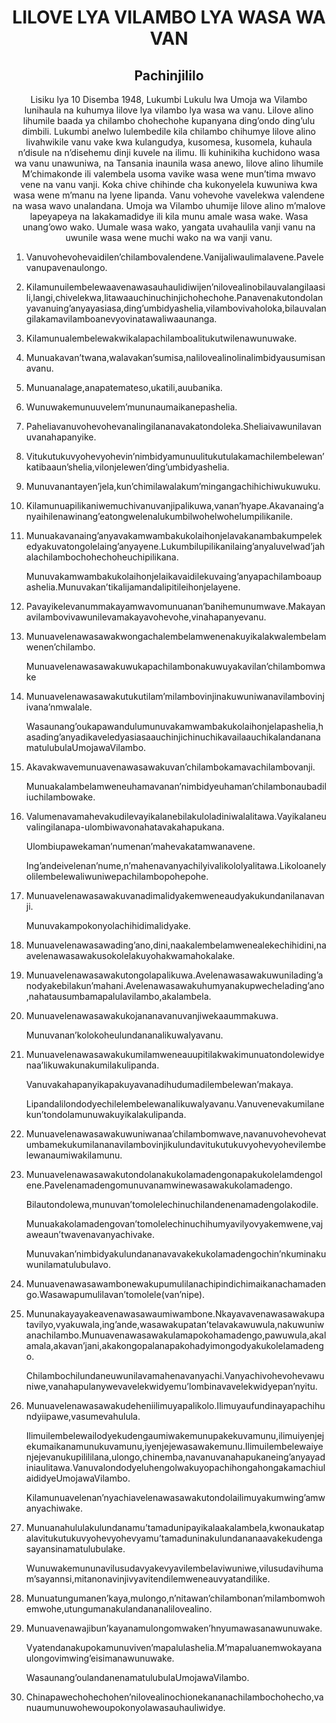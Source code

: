 <h1 align='center'>LILOVE LYA VILAMBO LYA WASA WA VAN</h1>
<h2 align='center'>Pachinjililo</h2>
<p align='center'>Lisiku lya 10 Disemba 1948, Lukumbi Lukulu lwa Umoja wa Vilambo lunihaula na kuhumya lilove lya vilambo lya wasa wa vanu. Lilove alino lihumile baada ya chilambo chohechohe kupanyana ding’ondo ding’ulu dimbili. Lukumbi anelwo lulembedile kila chilambo chihumye lilove alino livahwikile vanu vake kwa kulangudya, kusomesa, kusomela, kuhaula n’disule na n’disehemu dinji kuvele na ilimu.
Ili kuhinikiha kuchidono wasa wa vanu unawuniwa, na Tansania inaunila wasa anewo, lilove alino lihumile M’chimakonde ili valembela usoma vavike wasa wene mun’tima mwavo vene na vanu vanji. Koka chive chihinde cha kukonyelela kuwuniwa kwa wasa wene m’manu na lyene lipanda.
Vanu vohevohe vavelekwa valendene na wasa wavo unalandana. Umoja wa Vilambo uhumije lilove alino m’malove lapeyapeya na lakakamadidye ili kila munu amale wasa wake. Wasa unang’owo wako. Uumale wasa wako, yangata uvahaulila vanji vanu na uwunile wasa wene muchi wako na wa vanji vanu.</p>
<ol>
  <li>
    <p>Vanuvohevohevaidilen’chilambovalendene.Vanijaliwaulimalavene.Pavelevanupavenaulongo.</p>
  </li>
  <li>
    <p>Kilamunuilembelewaavenawasauhaulidiwijen’nilovealinobilauvalangilaasili,langi,chivelekwa,litawaauchinuchinjichohechohe.Panavenakutondolanyavanuing’anyayasiasa,ding’umbidyashelia,vilambovivaholoka,bilauvalangilakamavilamboanevyovinatawaliwaaunanga.</p>
  </li>
  <li>
    <p>Kilamunualembelewakwikalapachilamboalitukutwilenawunuwake.</p>
  </li>
  <li>
    <p>Munuakavan’twana,walavakan’sumisa,nalilovealinolinalimbidyausumisanavanu.</p>
  </li>
  <li>
    <p>Munuanalage,anapatemateso,ukatili,auubanika.</p>
  </li>
  <li>
    <p>Wunuwakemunuuvelem’mununaumaikanepashelia.</p>
  </li>
  <li>
    <p>Paheliavanuvohevohevanalingilananavakatondoleka.Sheliaivawunilavanuvanahapanyike.</p>
  </li>
  <li>
    <p>Vitukutukuvyohevyohevin’nimbidyamunuulitukutulakamachilembelewan’katibaaun’shelia,vilonjelewen’ding’umbidyashelia.</p>
  </li>
  <li>
    <p>Munuvanantayen’jela,kun’chimilawalakum’mingangachihichiwukuwuku.</p>
  </li>
  <li>
    <p>Kilamunuapilikaniwemuchivanuvanjipalikuwa,vanan’hyape.Akavanaing’anyaihilenawinang’eatongwelenalukumbilwohelwohelumpilikanile.</p>
  </li>
  <li>
    <p>Munuakavanaing’anyavakamwambakukolaihonjelavakanambakumpelekedyakuvatongolelaing’anyayene.Lukumbilupilikanilaing’anyaluvelwad’jahalachilambochohechoheuchipilikana.</p>
    <p>Munuvakamwambakukolaihonjelaikavaidilekuvaing’anyapachilamboaupashelia.Munuvakan’tikalijamandalipitileihonjelayene.</p>
  </li>
  <li>
    <p>Pavayikelevanummakayamwavomunuanan’banihemunumwave.Makayanavilambovivawunilevamakayavohevohe,vinahapanyevanu.</p>
  </li>
  <li>
    <p>Munuavelenawasawakwongachalembelamwenenakuyikalakwalembelamwenen’chilambo.</p>
    <p>Munuavelenawasawakuwukapachilambonakuwuyakavilan’chilambomwake</p>
  </li>
  <li>
    <p>Munuavelenawasawakutukutilam’milambovinjinakuwuniwanavilambovinjivana’nmwalale.</p>
    <p>Wasaunang’oukapawandulumunuvakamwambakukolaihonjelapashelia,hasading’anyadikaveledyasiasaauchinjichinuchikavailaauchikalandananamatulubulaUmojawaVilambo.</p>
  </li>
  <li>
    <p>Akavakwavemunuavenawasawakuvan’chilambokamavachilambovanji.</p>
    <p>Munuakalambelamweneuhamavanan’nimbidyeuhaman’chilambonaubadiliuchilambowake.</p>
  </li>
  <li>
    <p>Valumenavamahevakudilevayikalanebilakuloladiniwalalitawa.Vayikalaneuvalingilanapa-ulombiwavonahatavakahapukana.</p>
    <p>Ulombiupawekaman’numenan’mahevakatamwanavene.</p>
    <p>Ing’andeivelenan’nume,n’mahenavanyachilyivalikololyalitawa.Likoloanelyolilembelewaliwuniwepachilambopohepohe.</p>
  </li>
  <li>
    <p>Munuavelenawasawakuvanadimalidyakemweneaudyakukundanilanavanji.</p>
    <p>Munuvakampokonyolachihidimalidyake.</p>
  </li>
  <li>
    <p>Munuavelenawasawading’ano,dini,naakalembelamwenealekechihidini,naavelenawasawakusokolelakuyohakwamahokalake.</p>
  </li>
  <li>
    <p>Munuavelenawasawakutongolapalikuwa.Avelenawasawakuwunilading’anodyakebilakun’mahani.Avelenawasawakuhumyanakupwechelading’ano,nahatausumbamapalulavilambo,akalambela.</p>
  </li>
  <li>
    <p>Munuavelenawasawakukojananavanuvanjiwekaaummakuwa.</p>
    <p>Munuvanan’kolokoheulundananalikuwalyavanu.</p>
  </li>
  <li>
    <p>Munuavelenawasawakukumilamweneauupitilakwakimunuatondolewidyenaa’likuwakunakumilakulipanda.</p>
    <p>Vanuvakahapanyikapakuyavanadihudumadilembelewan’makaya.</p>
    <p>Lipandalilondodyechilelembelewanalikuwalyavanu.Vanuvenevakumilanekun’tondolamunuwakuyikalakulipanda.</p>
  </li>
  <li>
    <p>Munuavelenawasawakuwuniwanaa’chilambomwave,navanuvohevohevatumbamekukumilananavilambovinjikulundavitukutukuvyohevyohevilembelewanaumiwakilamunu.</p>
  </li>
  <li>
    <p>Munuavelenawasawakutondolanakukolamadengonapakukolelamdengolene.Pavelenamadengomunuvanamwinewasawakukolamadengo.</p>
    <p>Bilautondolewa,munuvan’tomolelechinuchilandenenamadengolakodile.</p>
    <p>Munuakakolamadengovan’tomolelechinuchihumyavilyovyakemwene,vajaweaun’twavenavanyachivake.</p>
    <p>Munuvakan’nimbidyakulundananavavakekukolamadengochin’nkuminakuwunilamatulubulavo.</p>
  </li>
  <li>
    <p>Munuavenawasawambonewakupumulilanachipindichimaikanachamadengo.Wasawapumulilavan’tomolele(van’nipe).</p>
  </li>
  <li>
    <p>Mununakayayakeavenawasawaumiwambone.Nkayavavenawasawakupatavilyo,vyakuwala,ing’ande,wasawakupatan’telavakawuwula,nakuwuniwanachilambo.Munuavenawasawakulamapokohamadengo,pawuwula,akalamala,akavan’jani,akakongopalanapakohadyimongodyakukolelamadengo.</p>
    <p>Chilambochilundaneuwunilavamahenavanyachi.Vanyachivohevohevawuniwe,vanahapulanywevavelekwidyemu’lombinavavelekwidyepan’nyitu.</p>
  </li>
  <li>
    <p>Munuavelenawasawakudeheniilimuyapalikolo.Ilimuyaufundinayapachihundyiipawe,vasumevahulula.</p>
    <p>Ilimuilembelewailodyekudengaumiwakemunupakekuvamunu,ilimuiyenjejekumaikanamunukuvamunu,iyenjejewasawakemunu.Ilimuilembelewaiyenjejevanukupilililana,ulongo,chinemba,navanuvanahapukaneing’anyayadiniaulitawa.VanuvalondodyeluhengolwakuyopachihongahongakamachiulaididyeUmojawaVilambo.</p>
    <p>Kilamunuavelenan’nyachiavelenawasawakutondolailimuyakumwing’amwanyachiwake.</p>
  </li>
  <li>
    <p>Munuanahululakulundanamu’tamadunipayikalaakalambela,kwonaukatapalavitukutukuvyohevyohevyamu’tamaduninakulundananaavakekudengasayansinamatulubulake.</p>
    <p>Wunuwakemununavilusudavyakevyavilembelaviwuniwe,vilusudavihumam’sayannsi,mitanonavinjivyavitendilemweneauvyatandilike.</p>
  </li>
  <li>
    <p>Munuatungumanen’kaya,mulongo,n’nitawan’chilambonan’milambomwohemwohe,utungumanakulandananalilovealino.</p>
  </li>
  <li>
    <p>Munuavenawajibun’kayanamulongomwaken’hnyumawasanawunuwake.</p>
    <p>Vyatendanakupokamunuviven’mapalulashelia.M’mapaluanemwokayanaulongovimwing’eisimanawunuwake.</p>
    <p>Wasaunang’oulandanenamatulubulaUmojawaVilambo.</p>
  </li>
  <li>
    <p>Chinapawechohechohen’nilovealinochionekananachilambochohecho,vanuaumunuwohewoupokonyolawasauhauliwidye.</p>
  </li>
</ol>